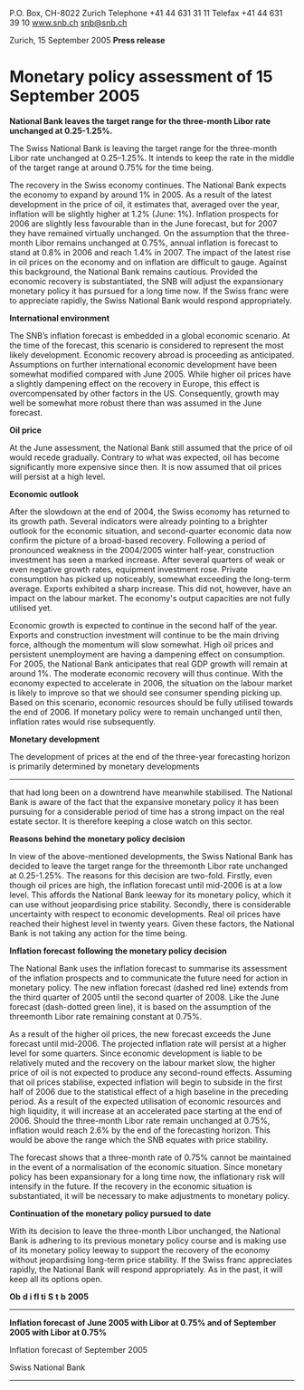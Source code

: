P.O. Box, CH-8022 Zurich
Telephone +41 44 631 31 11
Telefax +41 44 631 39 10
www.snb.ch
snb@snb.ch

Zurich, 15 September 2005
**Press release**

# Monetary policy assessment of 15 September 2005

**National Bank leaves the target range for the three-month Libor rate unchanged at 0.25-1.25%.**

The Swiss National Bank is leaving the target range for the three-month Libor rate unchanged at 0.25–1.25%. It intends to
keep the rate in the middle of the target range at around 0.75% for the time being.

The recovery in the Swiss economy continues. The National Bank expects the economy to expand by around 1% in 2005. As
a result of the latest development in the price of oil, it estimates that, averaged over the year, inflation will be slightly higher at
1.2% (June: 1%). Inflation prospects for 2006 are slightly less favourable than in the June forecast, but for 2007 they have
remained virtually unchanged. On the assumption that the three-month Libor remains unchanged at 0.75%, annual inflation is
forecast to stand at 0.8% in 2006 and reach 1.4% in 2007. The impact of the latest rise in oil prices on the economy and on
inflation are difficult to gauge. Against this background, the National Bank remains cautious. Provided the economic recovery
is substantiated, the SNB will adjust the expansionary monetary policy it has pursued for a long time now. If the Swiss franc
were to appreciate rapidly, the Swiss National Bank would respond appropriately.

**International environment**

The SNB’s inflation forecast is embedded in a global economic scenario. At the time of the forecast, this scenario is
considered to represent the most likely development. Economic recovery abroad is proceeding as anticipated. Assumptions
on further international economic development have been somewhat modified compared with June 2005. While higher oil
prices have a slightly dampening effect on the recovery in Europe, this effect is overcompensated by other factors in the US.
Consequently, growth may well be somewhat more robust there than was assumed in the June forecast.

**Oil price**

At the June assessment, the National Bank still assumed that the price of oil would recede gradually. Contrary to what was
expected, oil has become significantly more expensive since then. It is now assumed that oil prices will persist at a high level.

**Economic outlook**

After the slowdown at the end of 2004, the Swiss economy has returned to its growth path. Several indicators were already
pointing to a brighter outlook for the economic situation, and second-quarter economic data now confirm the picture of a
broad-based recovery. Following a period of pronounced weakness in the 2004/2005 winter half-year, construction investment
has seen a marked increase. After several quarters of weak or even negative growth rates, equipment investment rose.
Private consumption has picked up noticeably, somewhat exceeding the long-term average. Exports exhibited a sharp
increase. This did not, however, have an impact on the labour market. The economy's output capacities are not fully utilised
yet.

Economic growth is expected to continue in the second half of the year. Exports and construction investment will continue to
be the main driving force, although the momentum will slow somewhat. High oil prices and persistent unemployment are
having a dampening effect on consumption. For 2005, the National Bank anticipates that real GDP growth will remain at
around 1%. The moderate economic recovery will thus continue. With the economy expected to accelerate in 2006, the
situation on the labour market is likely to improve so that we should see consumer spending picking up. Based on this
scenario, economic resources should be fully utilised towards the end of 2006. If monetary policy were to remain unchanged
until then, inflation rates would rise subsequently.

**Monetary development**

The development of prices at the end of the three-year forecasting horizon is primarily determined by monetary developments


-----

that had long been on a downtrend have meanwhile stabilised. The National Bank is aware of the fact that the expansive
monetary policy it has been pursuing for a considerable period of time has a strong impact on the real estate sector. It is
therefore keeping a close watch on this sector.

**Reasons behind the monetary policy decision**

In view of the above-mentioned developments, the Swiss National Bank has decided to leave the target range for the threemonth Libor rate unchanged at 0.25-1.25%. The reasons for this decision are two-fold. Firstly, even though oil prices are high,
the inflation forecast until mid-2006 is at a low level. This affords the National Bank leeway for its monetary policy, which it can
use without jeopardising price stability. Secondly, there is considerable uncertainty with respect to economic developments.
Real oil prices have reached their highest level in twenty years. Given these factors, the National Bank is not taking any action
for the time being.

**Inflation forecast following the monetary policy decision**

The National Bank uses the inflation forecast to summarise its assessment of the inflation prospects and to communicate the
future need for action in monetary policy. The new inflation forecast (dashed red line) extends from the third quarter of 2005
until the second quarter of 2008. Like the June forecast (dash-dotted green line), it is based on the assumption of the threemonth Libor rate remaining constant at 0.75%.

As a result of the higher oil prices, the new forecast exceeds the June forecast until mid-2006. The projected inflation rate will
persist at a higher level for some quarters. Since economic development is liable to be relatively muted and the recovery on
the labour market slow, the higher price of oil is not expected to produce any second-round effects. Assuming that oil prices
stabilise, expected inflation will begin to subside in the first half of 2006 due to the statistical effect of a high baseline in the
preceding period. As a result of the expected utilisation of economic resources and high liquidity, it will increase at an
accelerated pace starting at the end of 2006. Should the three-month Libor rate remain unchanged at 0.75%, inflation would
reach 2.6% by the end of the forecasting horizon. This would be above the range which the SNB equates with price stability.

The forecast shows that a three-month rate of 0.75% cannot be maintained in the event of a normalisation of the economic
situation. Since monetary policy has been expansionary for a long time now, the inflationary risk will intensify in the future. If
the recovery in the economic situation is substantiated, it will be necessary to make adjustments to monetary policy.

**Continuation of the monetary policy pursued to date**

With its decision to leave the three-month Libor unchanged, the National Bank is adhering to its previous monetary policy
course and is making use of its monetary policy leeway to support the recovery of the economy without jeopardising long-term
price stability. If the Swiss franc appreciates rapidly, the National Bank will respond appropriately. As in the past, it will keep all
its options open.

**Ob** **d i fl ti** **S** **t** **b** **2005**


-----

**Inflation forecast of June 2005 with Libor at 0.75% and of September 2005 with Libor at 0.75%**

Inflation forecast of September 2005

Swiss National Bank


-----


